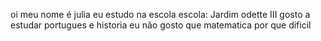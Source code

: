 oi 
meu nome é julia 
eu estudo na escola 
escola: Jardim odette III 
gosto a estudar portugues e historia 
eu não gosto que matematica 
por que dificil

